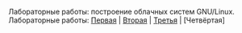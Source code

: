 Лабораторные работы: построение облачных систем GNU/Linux.
Лабораторные работы:
[Первая]() | [Вторая](laba1.md) | [Третья](laba2.md) | [Четвёртая]

